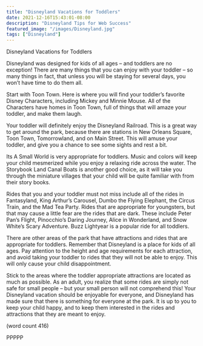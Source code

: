```yaml
---
title: "Disneyland Vacations for Toddlers"
date: 2021-12-16T15:43:01-08:00
description: "Disneyland Tips for Web Success"
featured_image: "/images/Disneyland.jpg"
tags: ["Disneyland"]
---
```


Disneyland Vacations for Toddlers

Disneyland was designed for kids of all ages – and 
toddlers are no exception! There are many things 
that you can enjoy with your toddler – so many 
things in fact, that unless you will be staying for 
several days, you won’t have time to do them all.

Start with Toon Town. Here is where you will find 
your toddler’s favorite Disney Characters, including 
Mickey and Minnie Mouse. All of the Characters 
have homes in Toon Town, full of things that will 
amaze your toddler, and make them laugh. 

Your toddler will definitely enjoy the Disneyland 
Railroad. This is a great way to get around the park, 
because there are stations in New Orleans Square, 
Toon Town, Tomorrowland, and on Main Street. This
will amuse your toddler, and give you a chance to 
see some sights and rest a bit.

Its A Small World is very appropriate for toddlers. 
Music and colors will keep your child mesmerized 
while you enjoy a relaxing ride across the water. The 
Storybook Land Canal Boats is another good choice, 
as it will take you through the miniature villages that 
your child will be quite familiar with from their story 
books. 

Rides that you and your toddler must not miss 
include all of the rides in Fantasyland, King Arthur’s 
Carousel, Dumbo the Flying Elephant, the Circus 
Train, and the Mad Tea Party. Rides that are 
appropriate for youngsters, but that may cause a 
little fear are the rides that are dark. These include 
Peter Pan’s Flight, Pinocchio’s Daring Journey, Alice 
in Wonderland, and Snow White’s Scary Adventure. 
Buzz Lightyear is a popular ride for all toddlers. 

There are other areas of the park that have 
attractions and rides that are appropriate for toddlers. 
Remember that Disneyland is a place for kids of all 
ages. Pay attention to the height and age requirements 
for each attraction, and avoid taking your toddler to 
rides that they will not be able to enjoy. This will only 
cause your child disappointment. 

Stick to the areas where the toddler appropriate 
attractions are located as much as possible. As an 
adult, you realize that some rides are simply not safe 
for small people – but your small person will not 
comprehend this! Your Disneyland vacation should 
be enjoyable for everyone, and Disneyland has 
made sure that there is something for everyone at 
the park. It is up to you to keep your child happy, 
and to keep them interested in the rides and 
attractions that they are meant to enjoy.

(word count 416)

PPPPP

